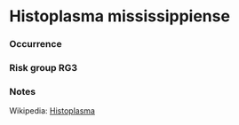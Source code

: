 <!-- TITLE: Histoplasma mississippiense  -->

# Histoplasma mississippiense
### Occurrence

### Risk group RG3

### Notes

Wikipedia: [Histoplasma](https://en.wikipedia.org/wiki/Histoplasma)

